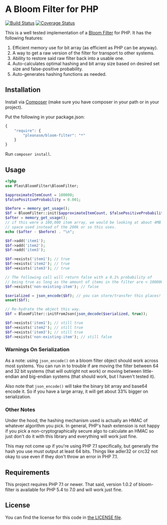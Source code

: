 # A Bloom Filter for PHP #

[![Build Status](https://travis-ci.org/pleonasm/bloom-filter.png?branch=master)](https://travis-ci.org/pleonasm/bloom-filter)
[![Coverage Status](https://coveralls.io/repos/pleonasm/bloom-filter/badge.png)](https://coveralls.io/r/pleonasm/bloom-filter)

This is a well tested implementation of a [Bloom Filter](http://en.wikipedia.org/wiki/Bloom_filter)
for PHP. It has the following features:

1. Efficient memory use for bit array (as efficient as PHP can be anyway).
2. A way to get a raw version of the filter for transport to other systems.
3. Ability to restore said raw filter back into a usable one.
4. Auto-calculates optimal hashing and bit array size based on desired set size
   and false-positive probability.
5. Auto-generates hashing functions as needed.

## Installation ##

Install via [Composer](http://getcomposer.org) (make sure you have composer in
your path or in your project).

Put the following in your package.json:

```javascript
{
    "require": {
        "pleonasm/bloom-filter": "*"
    }
}
```

Run `composer install`.

## Usage ##

```php
<?php
use Pleo\BloomFilter\BloomFilter;

$approximateItemCount = 100000;
$falsePositiveProbability = 0.001;

$before = memory_get_usage();
$bf = BloomFilter::init($approximateItemCount, $falsePositiveProbability);
$after = memory_get_usage();
// if this were a 100,000 item array, we would be looking at about 4MB of
// space used instead of the 200k or so this uses.
echo ($after - $before) . "\n";

$bf->add('item1');
$bf->add('item2');
$bf->add('item3');

$bf->exists('item1'); // true
$bf->exists('item2'); // true
$bf->exists('item3'); // true

// The following call will return false with a 0.1% probability of
// being true as long as the amount of items in the filter are < 100000
$bf->exists('non-existing-item'); // false

$serialized = json_encode($bf); // you can store/transfer this places!
unset($bf);

// Re-hydrate the object this way.
$bf = BloomFilter::initFromJson(json_decode($serialized, true));

$bf->exists('item1'); // still true
$bf->exists('item2'); // still true
$bf->exists('item3'); // still true
$bf->exists('non-existing-item'); // still false
```

### Warnings On Serialization ###

As a note: using `json_encode()` on a bloom filter object should work across
most systems. You can run in to trouble if are moving the filter between 64
and 32 bit systems (that will outright not work) or moving between
little-endian and big-endian systems (that should work, but I haven't tested
it).

Also note that `json_encode()` will take the binary bit array and base64
encode it. So if you have a large array, it will get about 33% bigger on
serialization.

### Other Notes ###

Under the hood, the hashing mechanism used is actually an HMAC of whatever
algorithm you pick. In general, PHP's hash extension is not happy if you pick
a non-cryptographically secure algo to calculate an HMAC so just don't do it
with this library and everything will work just fine.

This may not come up if you're using PHP 7.1 specifically, but generally the
hash you use must output at least 64 bits. Things like adler32 or crc32 not
okay to use even if they don't throw an error in PHP 7.1.

## Requirements ##

This project requires PHP 7.1 or newer. That said, version 1.0.2 of
bloom-filter is available for PHP 5.4 to 7.0 and will work just fine.

## License ##

You can find the license for this code in [the LICENSE file](LICENSE).
